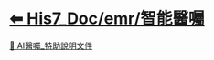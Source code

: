 # [⬅ His7_Doc/emr/智能醫囑](./His7_Doc_emr.md)

[📄 AI醫囑_特助說明文件](../../His7_Doc/emr/智能醫囑_Doc/AI醫囑_特助說明文件.md)
